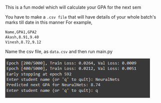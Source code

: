 This is a fun model which will calculate your GPA for the next sem

You have to make a `.csv file` that will have details of your whole batch's marks till date in this manner
For example,

```
Name,GPA1,GPA2
Akash,8.91,9.40
Vinesh,8.72,9.12
```

Name the csv file, as `data.csv`
and then run main.py

![test run](gpa_img.png)
